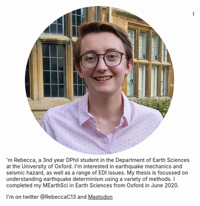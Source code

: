<a href="url"><img src="Images/headshot colquhoun.jpeg" height="400 px" width="400 px" style="border-radius:50%" align='Left' HSPACE = "50" VSPACE ="5"></a>

\
I'm Rebecca, a 3nd year DPhil student in the Department of Earth Sciences at the University of Oxford. I'm interested in earthquake mechanics and seismic hazard, as well as a range of EDI issues. My thesis is focussed on understanding earthquake determinism using a variety of methods.
I completed my MEarthSci in Earth Sciences from Oxford in June 2020. 

I'm on twitter @RebeccaC13 and <a rel="me" href="https://mstdn.social/@Colquhoun">Mastodon</a>


